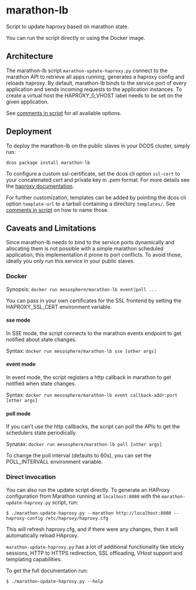 # marathon-lb
Script to update haproxy based on marathon state.

You can run the script directly or using the Docker image.

## Architecture
The marathon-lb script `marathon-update-haproxy.py` connect to the marathon API
to retrieve all apps running, generates a haproxy config and reloads haproxy.
By default, marathon-lb binds to the service port of every application and
sends incoming requests to the application instances.
To create a virtual host the HAPROXY_0_VHOST label needs to be set on the
given application.

See [comments in script](marathon-update-haproxy.py) for all available options.

## Deployment
To deploy the marathon-lb on the public slaves in your DCOS cluster,
simply run:

```
dcos package install marathon-lb
```

To configure a custom ssl-certificate, set the dcos cli option `ssl-cert`
to your concatenated cert and private key in .pem format. For more details
see the [haproxy documentation](https://cbonte.github.io/haproxy-dconv/configuration-1.7.html#crt (Bind options)).

For further customization, templates can be added by pointing the dcos cli
option `template-url` to a tarball containing a directory `templates/`.
See [comments in script](marathon-update-haproxy.py) on how to name those.

## Caveats and Limitations
Since marathon-lb needs to bind to the service ports dynamically and allocating
them is not possible with a simple marathon scheduled application, this
implementation it prone to port conflicts. To avoid those, ideally you only run
this service in your public slaves.

### Docker
Synopsis: `docker run mesosphere/marathon-lb event|poll ...`

You can pass in your own certificates for the SSL frontend by setting
the HAPROXY_SSL_CERT environment variable.

#### sse mode
In SSE mode, the script connects to the marathon events endpoint to get
notified about state changes.

Syntax: `docker run mesosphere/marathon-lb sse [other args]`

#### event mode
In event mode, the script registers a http callback in marathon to get
notified when state changes.

Syntax: `docker run mesosphere/marathon-lb event callback-addr:port [other args]`

#### poll mode
If you can't use the http callbacks, the script can poll the APIs to get
the schedulers state periodically.

Synatax: `docker run mesosphere/marathon-lb poll [other args]`

To change the poll interval (defaults to 60s), you can set the POLL_INTERVALL
environment variable.

### Direct invocation
You can also run the update script directly.
To generate an HAProxy configuration from Marathon running at `localhost:8080` with the `marathon-update-haproxy.py` script, run:

``` console
$ ./marathon-update-haproxy.py --marathon http://localhost:8080 --haproxy-config /etc/haproxy/haproxy.cfg
```

This will refresh haproxy.cfg, and if there were any changes, then it will automatically reload HAproxy.

`marathon-update-haproxy.py` has a lot of additional functionality like sticky sessions, HTTP to HTTPS redirection, SSL offloading,
VHost support and templating capabilities.

To get the full documentation run:
``` console
$ ./marathon-update-haproxy.py --help
```
